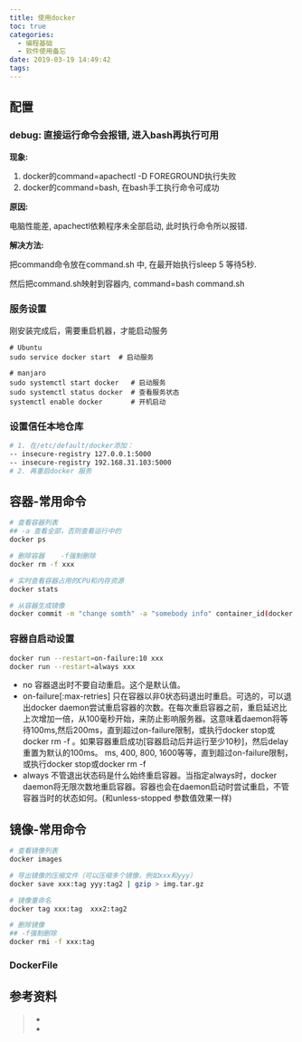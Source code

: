 ```yaml
---
title: 使用docker
toc: true
categories:
  - 编程基础
  - 软件使用备忘
date: 2019-03-19 14:49:42
tags:
---
```




## 配置

### 



### debug: 直接运行命令会报错, 进入bash再执行可用

**现象:**

1. docker的command=apachectl -D FOREGROUND执行失败
2. docker的command=bash, 在bash手工执行命令可成功

**原因:**

电脑性能差, apachectl依赖程序未全部启动, 此时执行命令所以报错. 

**解决方法:**

把command命令放在command.sh 中, 在最开始执行sleep 5 等待5秒.

然后把command.sh映射到容器内, command=bash command.sh



### 服务设置

刚安装完成后，需要重启机器，才能启动服务

```
# Ubuntu
sudo service docker start  # 启动服务

# manjaro
sudo systemctl start docker   # 启动服务
sudo systemctl status docker  # 查看服务状态
systemctl enable docker       # 开机启动
```

### 设置信任本地仓库

```bash
# 1. 在/etc/default/docker添加：
-- insecure-registry 127.0.0.1:5000
-- insecure-registry 192.168.31.103:5000
# 2. 再重启docker 服务
```



## 容器-常用命令

```bash
# 查看容器列表 
## -a 查看全部，否则查看运行中的
docker ps

# 删除容器    -f强制删除
docker rm -f xxx

# 实时查看容器占用的CPU和内存资源
docker stats

# 从容器生成镜像
docker commit -m "change somth" -a "somebody info" container_id(docker ps -a获取id) 新镜像名字
```

### 容器自启动设置

```bash
docker run --restart=on-failure:10 xxx
docker run --restart=always xxx
```

- no   容器退出时不要自动重启。这个是默认值。
- on-failure[:max-retries]     只在容器以非0状态码退出时重启。可选的，可以退出docker daemon尝试重启容器的次数。在每次重启容器之前，重启延迟比上次增加一倍，从100毫秒开始，来防止影响服务器。这意味着daemon将等待100ms,然后200ms，直到超过on-failure限制，或执行docker stop或docker rm -f 。如果容器重启成功[容器启动后并运行至少10秒]，然后delay重置为默认的100ms。
  ms, 400, 800, 1600等等，直到超过on-failure限制，或执行docker stop或docker rm -f
- always     不管退出状态码是什么始终重启容器。当指定always时，docker daemon将无限次数地重启容器。容器也会在daemon启动时尝试重启，不管容器当时的状态如何。(和unless-stopped 参数值效果一样)

  



## 镜像-常用命令

```bash
# 查看镜像列表
docker images

# 导出镜像的压缩文件（可以压缩多个镜像，例如xxx和yyy）
docker save xxx:tag yyy:tag2 | gzip > img.tar.gz  

# 镜像重命名
docker tag xxx:tag  xxx2:tag2

# 删除镜像  
## -f强制删除
docker rmi -f xxx:tag

```

### DockerFile



## 参考资料
> - []()
> - []()
